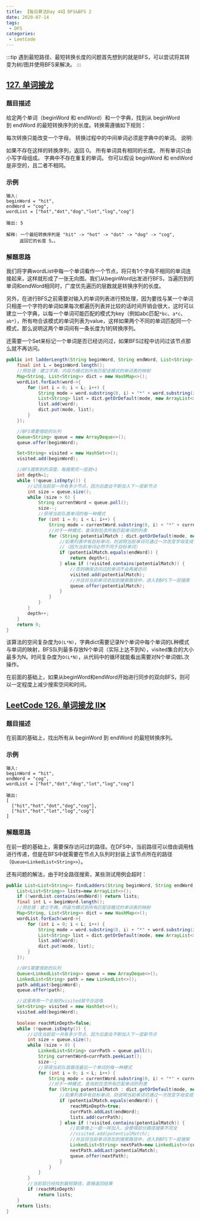 ```yaml
---
title: 【每日算法Day 44】DFS&BFS 2
date: 2020-07-14
tags:
 - DFS
categories:
 - LeetCode
---
```

:::tip
遇到最短路径、最短转换长度的问题首先想到的就是BFS，可以尝试将其转变为树/图并使用BFS来解决。
:::
<!-- more -->

## [127. 单词接龙](https://leetcode-cn.com/problems/word-ladder)
### 题目描述
给定两个单词（beginWord 和 endWord）和一个字典，找到从 beginWord 到 endWord 的最短转换序列的长度。转换需遵循如下规则：

每次转换只能改变一个字母。
转换过程中的中间单词必须是字典中的单词。
说明:

如果不存在这样的转换序列，返回 0。
所有单词具有相同的长度。
所有单词只由小写字母组成。
字典中不存在重复的单词。
你可以假设 beginWord 和 endWord 是非空的，且二者不相同。

### 示例
```
输入:
beginWord = "hit",
endWord = "cog",
wordList = ["hot","dot","dog","lot","log","cog"]

输出: 5

解释: 一个最短转换序列是 "hit" -> "hot" -> "dot" -> "dog" -> "cog",
     返回它的长度 5。。
```

### 解题思路
我们将字典wordList中每一个单词看作一个节点，将只有1个字母不相同的单词连接起来，这样就形成了一张无向图。我们从beginWord出发进行BFS，当遍历到的单词和endWord相同时，广度优先遍历的层数就是转换序列的长度。

另外，在进行BFS之前需要对输入的单词列表进行预处理，因为要找与某一个单词只相差一个字符的单词如果每次都遍历列表并比较的话时间开销会很大，这时可以建立一个字典，以每一个单词可能匹配的模式为key（例如abc匹配`*bc`、`a*c`、`ab*`），所有吻合该模式的单词列表为value，这样如果两个不同的单词匹配同一个模式，那么说明这两个单词间有一条长度为1的转换序列。

还需要一个Set来标记一个单词是否已经访问过，如果BFS过程中访问过该节点那么就不再访问。
```java
public int ladderLength(String beginWord, String endWord, List<String> wordList) {
    final int L = beginWord.length();
    //预处理：建立字典，内容为模式到所有匹配该模式的单词表的映射
    Map<String, List<String>> dict = new HashMap<>();
    wordList.forEach(word->{
        for (int i = 0; i < L; i++) {
            String mode = word.substring(0, i) + "*" + word.substring(i + 1, L);
            List<String> list = dict.getOrDefault(mode, new ArrayList<>());
            list.add(word);
            dict.put(mode, list);
        }
    });

    //BFS需要借助的队列
    Queue<String> queue = new ArrayDeque<>();
    queue.offer(beginWord);

    Set<String> visited = new HashSet<>();
    visited.add(beginWord);

    //BFS搜索到的深度，每搜索完一层就+1
    int depth=1;
    while (!queue.isEmpty()) {
        //记住当前层一共有多少节点，因为后面会不断加入下一层新节点
        int size = queue.size();
        while (size > 0) {
            String currentWord = queue.poll();
            size--;
            //获得当前队首单词的每一种模式
            for (int i = 0; i < L; i++) {
                String mode = currentWord.substring(0, i) + "*" + currentWord.substring(i + 1, L);
                //对于一种模式，查询到包含所有匹配单词的列表
                for (String potentialMatch : dict.getOrDefault(mode, new ArrayList<>())) {
                    //如果列表中有目标单词，则说明当前单词可通过一次改变字母变成目标单词
                    //（因为当前单词必然不同于目标单词）
                    if (potentialMatch.equals(endWord)) {
                        return depth+1;
                    } else if (!visited.contains(potentialMatch)) {
                        //否则确保访问过的单词不会再被访问
                        visited.add(potentialMatch);
                        //并且将当前单词添加到搜索路径中，进入到BFS下一层搜索
                        queue.offer(potentialMatch);
                    }
                }
            }
        }
        depth++;
    }
    return 0;
}
```
该算法的空间复杂度为`O(L*N)`，字典dict需要记录N个单词中每个单词的L种模式与单词的映射，BFS队列最多存放N个单词（实际上达不到N），visited集合的大小最多为N。时间复杂度为`O(L*N)`，从代码中的循环就能看出需要对N个单词做L次操作。

在前面的基础上，如果从beginWord和endWord开始进行同步的双向BFS，则可以一定程度上减少搜索空间和时间。

## [LeetCode 126. 单词接龙 II❌](https://leetcode-cn.com/problems/word-ladder-ii/)
### 题目描述
在前面的基础上，找出所有从 beginWord 到 endWord 的最短转换序列。
### 示例
```
输入:
beginWord = "hit",
endWord = "cog",
wordList = ["hot","dot","dog","lot","log","cog"]

输出:
[
  ["hit","hot","dot","dog","cog"],
  ["hit","hot","lot","log","cog"]
]
```

### 解题思路
在前一题的基础上，需要保存访问过的路径。在DFS中，当前路径可以借由调用栈进行传递，但是在BFS中就需要在节点入队列时封装上该节点所在的路径（`Queue<LinkedList<String>>`）。

还有问题的解法，由于时全路径搜索，某些测试用例会超时：
```java
public List<List<String>> findLadders(String beginWord, String endWord, List<String> wordList) {
    List<List<String>> lists=new ArrayList<>();
    if (!wordList.contains(endWord)) return lists;
    final int L = beginWord.length();
    //预处理：建立字典，内容为模式到所有匹配该模式的单词表的映射
    Map<String, List<String>> dict = new HashMap<>();
    wordList.forEach(word->{
        for (int i = 0; i < L; i++) {
            String mode = word.substring(0, i) + "*" + word.substring(i + 1, L);
            List<String> list = dict.getOrDefault(mode, new ArrayList<>());
            list.add(word);
            dict.put(mode, list);
        }
    });

    //BFS需要借助的队列
    Queue<LinkedList<String>> queue = new ArrayDeque<>();
    LinkedList<String> path = new LinkedList<>();
    path.addLast(beginWord);
    queue.offer(path);

    //这里再用一个全局的visited就不合适咯
    Set<String> visited = new HashSet<>();
    visited.add(beginWord);
    
    boolean reachMinDepth=false;
    while (!queue.isEmpty()) {
        //记住当前层一共有多少节点，因为后面会不断加入下一层新节点
        int size = queue.size();
        while (size > 0) {
            LinkedList<String> currPath = queue.poll();
            String currentWord=currPath.peekLast();
            size--;
            //获得当前队首路径最后一个单词的每一种模式
            for (int i = 0; i < L; i++) {
                String mode = currentWord.substring(0, i) + "*" + currentWord.substring(i + 1, L);
                //对于一种模式，查询到包含所有匹配单词的列表
                for (String potentialMatch : dict.getOrDefault(mode, new ArrayList<>())) {
                    //如果列表中有目标单词，则说明当前单词可通过一次改变字母变成目标单词（因为当前单词必然不同于目标单词）
                    if (potentialMatch.equals(endWord)) {
                        reachMinDepth=true;
                        currPath.addLast(endWord);
                        lists.add(currPath);
                    } else if (!visited.contains(potentialMatch)) {
                        //如果像上一题一样加入，会使得部分路径搜索不完全
                        //visited.add(potentialMatch);
                        //并且将当前单词添加到搜索路径中，进入到BFS下一层搜索
                        LinkedList<String> nextPath=new LinkedList<>(currPath);
                        nextPath.addLast(potentialMatch);
                        queue.offer(nextPath);
                    }
                }
            }
        }
        //当前层已经找到最短路径，直接返回结果
        if (reachMinDepth)
            return lists;
    }
    return lists;
}
```